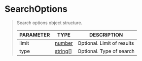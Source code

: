 # SearchOptions
> Search options object structure.<br>
> 
> | PARAMETER   | TYPE    | DESCRIPTION    |
> |--------|---------|----------------|
> | limit | [number](https://developer.mozilla.org/en-US/docs/Web/JavaScript/Reference/Global_Objects/number) | <font style="opacity: 07;">Optional. </font>Limit of results |
> | type | [string](https://developer.mozilla.org/en-US/docs/Web/JavaScript/Reference/Global_Objects/string)[] | <font style="opacity: 07;">Optional. </font>Type of search |
